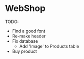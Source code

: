 # WebShop

TODO:
* Find a good font
* Re-make header
* Fix database
  * Add 'Image' to Products table
* Buy product
